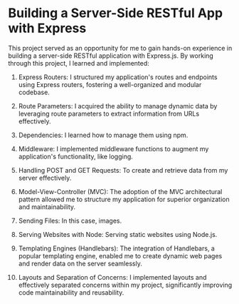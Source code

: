 # **Building a Server-Side RESTful App with Express**

This project served as an opportunity for me to gain hands-on experience in building a server-side RESTful application with Express.js. By working through this project, I learned and implemented:

1. Express Routers: I structured my application's routes and endpoints using Express routers, fostering a well-organized and modular codebase.

2. Route Parameters: I acquired the ability to manage dynamic data by leveraging route parameters to extract information from URLs effectively.

3. Dependencies: I learned how to manage them using npm.

4. Middleware: I implemented middleware functions to augment my application's functionality, like logging.

5. Handling POST and GET Requests: To create and retrieve data from my server effectively.

6. Model-View-Controller (MVC): The adoption of the MVC architectural pattern allowed me to structure my application for superior organization and maintainability.

7. Sending Files: In this case, images.

8. Serving Websites with Node: Serving static websites using Node.js.

9. Templating Engines (Handlebars): The integration of Handlebars, a popular templating engine, enabled me to create dynamic web pages and render data on the server seamlessly.

10. Layouts and Separation of Concerns: I implemented layouts and effectively separated concerns within my project, significantly improving code maintainability and reusability.
